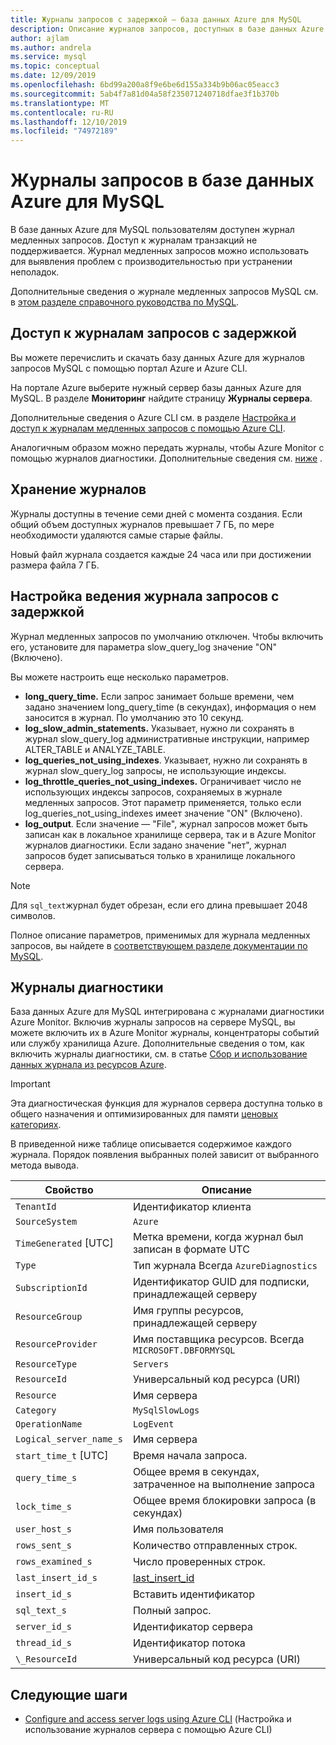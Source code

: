 ```yaml
---
title: Журналы запросов с задержкой — база данных Azure для MySQL
description: Описание журналов запросов, доступных в базе данных Azure для MySQL, и доступных параметров для включения различных уровней ведения журнала.
author: ajlam
ms.author: andrela
ms.service: mysql
ms.topic: conceptual
ms.date: 12/09/2019
ms.openlocfilehash: 6bd99a200a8f9e6be6d155a334b9b06ac05eacc3
ms.sourcegitcommit: 5ab4f7a81d04a58f235071240718dfae3f1b370b
ms.translationtype: MT
ms.contentlocale: ru-RU
ms.lasthandoff: 12/10/2019
ms.locfileid: "74972189"
---
```

# <a name="slow-query-logs-in-azure-database-for-mysql"></a>Журналы запросов в базе данных Azure для MySQL
В базе данных Azure для MySQL пользователям доступен журнал медленных запросов. Доступ к журналам транзакций не поддерживается. Журнал медленных запросов можно использовать для выявления проблем с производительностью при устранении неполадок.

Дополнительные сведения о журнале медленных запросов MySQL см. в [этом разделе справочного руководства по MySQL](https://dev.mysql.com/doc/refman/5.7/en/slow-query-log.html).

## <a name="access-slow-query-logs"></a>Доступ к журналам запросов с задержкой
Вы можете перечислить и скачать базу данных Azure для журналов запросов MySQL с помощью портал Azure и Azure CLI.

На портале Azure выберите нужный сервер базы данных Azure для MySQL. В разделе **Мониторинг** найдите страницу **Журналы сервера**.

Дополнительные сведения о Azure CLI см. в разделе [Настройка и доступ к журналам медленных запросов с помощью Azure CLI](howto-configure-server-logs-in-cli.md).

Аналогичным образом можно передать журналы, чтобы Azure Monitor с помощью журналов диагностики. Дополнительные сведения см. [ниже](concepts-server-logs.md#diagnostic-logs) .

## <a name="log-retention"></a>Хранение журналов
Журналы доступны в течение семи дней с момента создания. Если общий объем доступных журналов превышает 7 ГБ, по мере необходимости удаляются самые старые файлы. 

Новый файл журнала создается каждые 24 часа или при достижении размера файла 7 ГБ.

## <a name="configure-slow-query-logging"></a>Настройка ведения журнала запросов с задержкой 
Журнал медленных запросов по умолчанию отключен. Чтобы включить его, установите для параметра slow_query_log значение "ON" (Включено).

Вы можете настроить еще несколько параметров.

- **long_query_time.** Если запрос занимает больше времени, чем задано значением long_query_time (в секундах), информация о нем заносится в журнал. По умолчанию это 10 секунд.
- **log_slow_admin_statements.** Указывает, нужно ли сохранять в журнал slow_query_log административные инструкции, например ALTER_TABLE и ANALYZE_TABLE.
- **log_queries_not_using_indexes**. Указывает, нужно ли сохранять в журнал slow_query_log запросы, не использующие индексы.
- **log_throttle_queries_not_using_indexes.** Ограничивает число не использующих индексы запросов, сохраняемых в журнале медленных запросов. Этот параметр применяется, только если log_queries_not_using_indexes имеет значение "ON" (Включено).
- **log_output**. Если значение — "File", журнал запросов может быть записан как в локальное хранилище сервера, так и в Azure Monitor журналов диагностики. Если задано значение "нет", журнал запросов будет записываться только в хранилище локального сервера. 

> [!Note]
> Для `sql_text`журнал будет обрезан, если его длина превышает 2048 символов.

Полное описание параметров, применимых для журнала медленных запросов, вы найдете в [соответствующем разделе документации по MySQL](https://dev.mysql.com/doc/refman/5.7/en/slow-query-log.html).

## <a name="diagnostic-logs"></a>Журналы диагностики
База данных Azure для MySQL интегрирована с журналами диагностики Azure Monitor. Включив журналы запросов на сервере MySQL, вы можете включить их в Azure Monitor журналы, концентраторы событий или службу хранилища Azure. Дополнительные сведения о том, как включить журналы диагностики, см. в статье [Сбор и использование данных журнала из ресурсов Azure](../azure-monitor/platform/resource-logs-overview.md).

> [!IMPORTANT]
> Эта диагностическая функция для журналов сервера доступна только в общего назначения и оптимизированных для памяти [ценовых категориях](concepts-pricing-tiers.md).

В приведенной ниже таблице описывается содержимое каждого журнала. Порядок появления выбранных полей зависит от выбранного метода вывода.

| **Свойство** | **Описание** |
|---|---|
| `TenantId` | Идентификатор клиента |
| `SourceSystem` | `Azure` |
| `TimeGenerated` [UTC] | Метка времени, когда журнал был записан в формате UTC |
| `Type` | Тип журнала Всегда `AzureDiagnostics` |
| `SubscriptionId` | Идентификатор GUID для подписки, принадлежащей серверу |
| `ResourceGroup` | Имя группы ресурсов, принадлежащей серверу |
| `ResourceProvider` | Имя поставщика ресурсов. Всегда `MICROSOFT.DBFORMYSQL` |
| `ResourceType` | `Servers` |
| `ResourceId` | Универсальный код ресурса (URI) |
| `Resource` | Имя сервера |
| `Category` | `MySqlSlowLogs` |
| `OperationName` | `LogEvent` |
| `Logical_server_name_s` | Имя сервера |
| `start_time_t` [UTC] | Время начала запроса. |
| `query_time_s` | Общее время в секундах, затраченное на выполнение запроса |
| `lock_time_s` | Общее время блокировки запроса (в секундах) |
| `user_host_s` | Имя пользователя |
| `rows_sent_s` | Количество отправленных строк. |
| `rows_examined_s` | Число проверенных строк. |
| `last_insert_id_s` | [last_insert_id](https://dev.mysql.com/doc/refman/8.0/en/information-functions.html#function_last-insert-id) |
| `insert_id_s` | Вставить идентификатор |
| `sql_text_s` | Полный запрос. |
| `server_id_s` | Идентификатор сервера |
| `thread_id_s` | Идентификатор потока |
| `\_ResourceId` | Универсальный код ресурса (URI) |

## <a name="next-steps"></a>Следующие шаги
- [Configure and access server logs using Azure CLI](howto-configure-server-logs-in-cli.md) (Настройка и использование журналов сервера с помощью Azure CLI)

